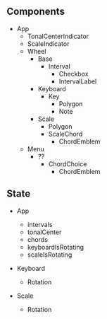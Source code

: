 ## Components

* App
  * TonalCenterIndicator
  * ScaleIndicator
  * Wheel
    * Base
      * Interval
        * Checkbox
        * IntervalLabel
    * Keyboard
      * Key
        * Polygon
        * Note
    * Scale
      * Polygon
      * ScaleChord
        * ChordEmblem
  * Menu
    * ??
      * ChordChoice
        * ChordEmblem
    
## State

* App
  * intervals
  * tonalCenter
  * chords
  * keyboardIsRotating
  * scaleIsRotating
  
* Keyboard
  * Rotation
  
* Scale
  * Rotation